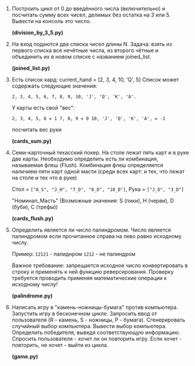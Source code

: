 1. Построить цикл от 0 до введённого числа (включительно) и посчитать сумму всех чисел, делимых без остатка на 3 или 5.
   Вывести на консоль это число.
   
   **(division_by_3_5.py)**

2. На вход подаются два списка чисел длины N.
   Задача: взять из первого списка все нечётные числа, из второго чётные и объединить их в новом списке
   с названием joined_list.
   
   **(joined_list.py)**

3. Есть список кард:
   current_hand = [2, 3, 4, 10, 'Q', 5]
   Список может содержать следующие значения:

   `2, 3, 4, 5, 6, 7, 8, 9, 10, 'J', 'Q', 'K', 'A'.`
  
   У карты есть свой "вес":

   `2, 3, 4, 5, 6 = 1
    7, 8, 9 = 0
    10, 'J', 'Q', 'K', 'A', = -1`
  
   посчитать вес руки
   
   **(cards_sum.py)**

4. Семи-карточный техасский покер. На столе лежат пять карт и в руке две карты.
   Необходимо определить есть ли комбинация, называемая флеш (Flush).
   Комбинация флеш определяется наличием пяти карт одной масти (среди всех карт: и тех, что лежат на столе
   и тех что в руке)

   Стол = `["A_S", "J_H", "7_D", "8_D", "10_D"]`, Рука = `["J_D", "3_D"]`

   "Номинал_Масть" (Возможные значения: S (пики), H (черви), D (буби), C (трефы))
   
   **(cards_flush.py)**
   
5. Определить является ли число палиндромом. Число является палиндромом если прочитанное
   справа на лево равно исходному числу.
   
      Пример: `12121` - палиднром `1212` - не палиндром
   
   Важное требование: запрещается исходное число конвертировать в строку и применять к ней функцию реверсирования. 
   Проверку требуется проводить применяя математические операции к исходному числу!
   
   **(palindrome.py)**
   
6. Написать игру в "камень-ножницы-бумага" против компьютера.
   Запустить игру в бесконечном цикле. Запросить ввод от пользователя (R - камень, S - ножницы, P - бумага). 
   Сгенерировать случайный выбор компьютера. Вывести выбор компьютера. 
   Определить победителя, выведя соответствующую информацию. Спросить пользователя - хочет ли он повторить игру. 
   Если хочет - повторить, не хочет - выйти из цикла.
   
   **(game.py)**
   